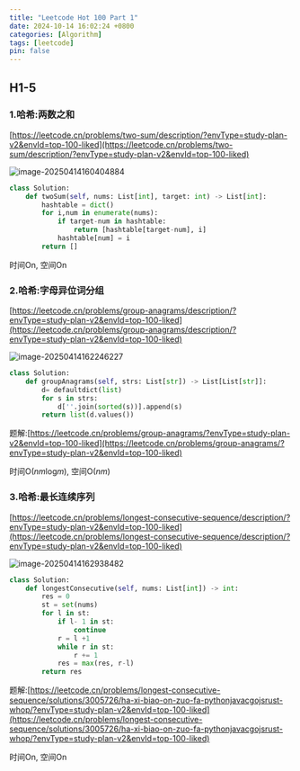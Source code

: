 ```yaml
---
title: "Leetcode Hot 100 Part 1"
date: 2024-10-14 16:02:24 +0800
categories: [Algorithm]
tags: [leetcode]
pin: false
---
```


## H1-5

### 1.哈希:两数之和

[https://leetcode.cn/problems/two-sum/description/?envType=study-plan-v2&envId=top-100-liked](https://leetcode.cn/problems/two-sum/description/?envType=study-plan-v2&envId=top-100-liked)

![image-20250414160404884](https://zr-picture.oss-cn-shanghai.aliyuncs.com/image-20250414160404884.png)

```python
class Solution:
    def twoSum(self, nums: List[int], target: int) -> List[int]:
        hashtable = dict()
        for i,num in enumerate(nums):
            if target-num in hashtable:
                return [hashtable[target-num], i]
            hashtable[num] = i
        return []
```

时间On, 空间On

### 2.哈希:字母异位词分组

[https://leetcode.cn/problems/group-anagrams/description/?envType=study-plan-v2&envId=top-100-liked](https://leetcode.cn/problems/group-anagrams/description/?envType=study-plan-v2&envId=top-100-liked)

![image-20250414162246227](https://zr-picture.oss-cn-shanghai.aliyuncs.com/image-20250414162246227.png)

```python
class Solution:
    def groupAnagrams(self, strs: List[str]) -> List[List[str]]:
        d= defaultdict(list)
        for s in strs:
            d[''.join(sorted(s))].append(s)
        return list(d.values())
```

题解:[https://leetcode.cn/problems/group-anagrams/?envType=study-plan-v2&envId=top-100-liked](https://leetcode.cn/problems/group-anagrams/?envType=study-plan-v2&envId=top-100-liked)

时间O(*nm*log*m*), 空间O(*nm*)

### 3.哈希:最长连续序列

[https://leetcode.cn/problems/longest-consecutive-sequence/description/?envType=study-plan-v2&envId=top-100-liked](https://leetcode.cn/problems/longest-consecutive-sequence/description/?envType=study-plan-v2&envId=top-100-liked)

![image-20250414162938482](https://zr-picture.oss-cn-shanghai.aliyuncs.com/image-20250414162938482.png)

```python
class Solution:
    def longestConsecutive(self, nums: List[int]) -> int:
        res = 0
        st = set(nums)
        for l in st:
            if l- 1 in st:
                continue
            r = l +1
            while r in st:
                r += 1
            res = max(res, r-l)
        return res
```

题解:[https://leetcode.cn/problems/longest-consecutive-sequence/solutions/3005726/ha-xi-biao-on-zuo-fa-pythonjavacgojsrust-whop/?envType=study-plan-v2&envId=top-100-liked](https://leetcode.cn/problems/longest-consecutive-sequence/solutions/3005726/ha-xi-biao-on-zuo-fa-pythonjavacgojsrust-whop/?envType=study-plan-v2&envId=top-100-liked)

时间On, 空间On
